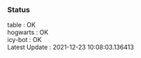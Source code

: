 ### Status


table : OK  
hogwarts : OK  
icy-bot : OK  
Latest Update : 2021-12-23 10:08:03.136413
